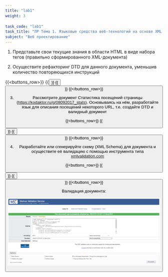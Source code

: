 ```yaml
---
title: "lab1"
weight: 3

task_code: "lab1"
task_title: "ЛР Тема 1. Языковые средства веб-технологий на основе XML и CSS и развёртывание среды разработки компонентов аппаратно-программных комплексов"
subject: "Веб проектирование"
---
```


1. Представьте свои текущие знания в области HTML в виде набора тегов (правильно сформированного XML-документа)

2. Осуществите рефакторинг DTD для данного документа, уменьшив количество повторяющихся инструкций

{{<buttons_row>}}
    {{<button text="XML-документ" link="https://github.com/DanilaIsaichev/WEBLab1/blob/main/competencies.xml">}}
    {{<button text="DTD" link="https://github.com/DanilaIsaichev/WEBLab1/blob/main/competencies.dtd">}}
{{</buttons_row>}}

3. Рассмотрите документ Статистика посещений страницы (https://kodaktor.ru/g/08092017_stats). Основываясь на нём, разработайте язык для описания посещений некоторого URL, т.е. создайте DTD и валидный документ

{{<buttons_row>}}
    {{<button text="XML-документ" link="https://github.com/DanilaIsaichev/WEBLab1/blob/main/stats.xml">}}
    {{<button text="DTD" link="https://github.com/DanilaIsaichev/WEBLab1/blob/main/stats.dtd">}}
{{</buttons_row>}}

4. Разработайте или сгенерируйте схему (XML Schema) для документа и осуществите её валидацию с помощью инструмента типа [xmlvalidation.com](xmlvalidation.com)

{{<buttons_row>}}
    {{<button text="XML-документ" link="https://github.com/DanilaIsaichev/WEBLab1/blob/main/students.xml">}}
    {{<button text="DTD" link="https://github.com/DanilaIsaichev/WEBLab1/blob/main/students.dtd">}}
{{</buttons_row>}}

Валидация документа:

![Результаты валидации](./lab-1-screenshots/validation.png)